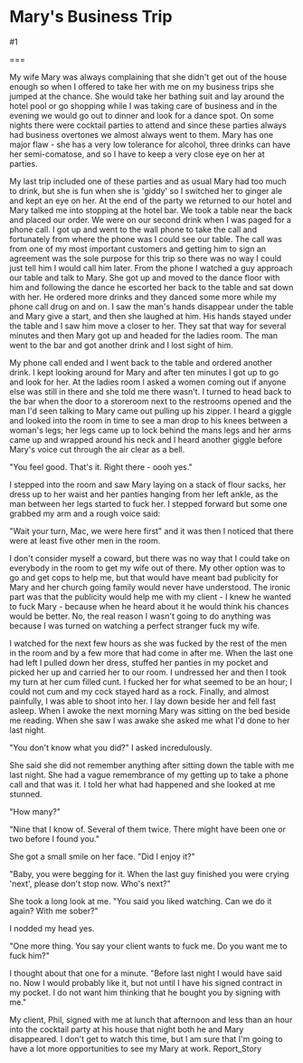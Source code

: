 Mary's Business Trip
====================
#1 

===

My wife Mary was always complaining that she didn't get out of the house enough so when I offered to take her with me on my business trips she jumped at the chance. She would take her bathing suit and lay around the hotel pool or go shopping while I was taking care of business and in the evening we would go out to dinner and look for a dance spot. On some nights there were cocktail parties to attend and since these parties always had business overtones we almost always went to them. Mary has one major flaw - she has a very low tolerance for alcohol, three drinks can have her semi-comatose, and so I have to keep a very close eye on her at parties. 

My last trip included one of these parties and as usual Mary had too much to drink, but she is fun when she is 'giddy' so I switched her to ginger ale and kept an eye on her. At the end of the party we returned to our hotel and Mary talked me into stopping at the hotel bar. We took a table near the back and placed our order. We were on our second drink when I was paged for a phone call. I got up and went to the wall phone to take the call and fortunately from where the phone was I could see our table. The call was from one of my most important customers and getting him to sign an agreement was the sole purpose for this trip so there was no way I could just tell him I would call him later. From the phone I watched a guy approach our table and talk to Mary. She got up and moved to the dance floor with him and following the dance he escorted her back to the table and sat down with her. He ordered more drinks and they danced some more while my phone call drug on and on. I saw the man's hands disappear under the table and Mary give a start, and then she laughed at him. His hands stayed under the table and I saw him move a closer to her. They sat that way for several minutes and then Mary got up and headed for the ladies room. The man went to the bar and got another drink and I lost sight of him. 

My phone call ended and I went back to the table and ordered another drink. I kept looking around for Mary and after ten minutes I got up to go and look for her. At the ladies room I asked a women coming out if anyone else was still in there and she told me there wasn't. I turned to head back to the bar when the door to a storeroom next to the restrooms opened and the man I'd seen talking to Mary came out pulling up his zipper. I heard a giggle and looked into the room in time to see a man drop to his knees between a woman's legs; her legs came up to lock behind the mans legs and her arms came up and wrapped around his neck and I heard another giggle before Mary's voice cut through the air clear as a bell. 

"You feel good. That's it. Right there - oooh yes." 

I stepped into the room and saw Mary laying on a stack of flour sacks, her dress up to her waist and her panties hanging from her left ankle, as the man between her legs started to fuck her. I stepped forward but some one grabbed my arm and a rough voice said: 

"Wait your turn, Mac, we were here first" and it was then I noticed that there were at least five other men in the room. 

I don't consider myself a coward, but there was no way that I could take on everybody in the room to get my wife out of there. My other option was to go and get cops to help me, but that would have meant bad publicity for Mary and her church going family would never have understood. The ironic part was that the publicity would help me with my client - I knew he wanted to fuck Mary - because when he heard about it he would think his chances would be better. No, the real reason I wasn't going to do anything was because I was turned on watching a perfect stranger fuck my wife. 

I watched for the next few hours as she was fucked by the rest of the men in the room and by a few more that had come in after me. When the last one had left I pulled down her dress, stuffed her panties in my pocket and picked her up and carried her to our room. I undressed her and then I took my turn at her cum filled cunt. I fucked her for what seemed to be an hour; I could not cum and my cock stayed hard as a rock. Finally, and almost painfully, I was able to shoot into her. I lay down beside her and fell fast asleep. When I awoke the next morning Mary was sitting on the bed beside me reading. When she saw I was awake she asked me what I'd done to her last night. 

"You don't know what you did?" I asked incredulously. 

She said she did not remember anything after sitting down the table with me last night. She had a vague remembrance of my getting up to take a phone call and that was it. I told her what had happened and she looked at me stunned. 

"How many?" 

"Nine that I know of. Several of them twice. There might have been one or two before I found you." 

She got a small smile on her face. "Did I enjoy it?" 

"Baby, you were begging for it. When the last guy finished you were crying 'next', please don't stop now. Who's next?" 

She took a long look at me. "You said you liked watching. Can we do it again? With me sober?" 

I nodded my head yes. 

"One more thing. You say your client wants to fuck me. Do you want me to fuck him?" 

I thought about that one for a minute. "Before last night I would have said no. Now I would probably like it, but not until I have his signed contract in my pocket. I do not want him thinking that he bought you by signing with me." 

My client, Phil, signed with me at lunch that afternoon and less than an hour into the cocktail party at his house that night both he and Mary disappeared. I don't get to watch this time, but I am sure that I'm going to have a lot more opportunities to see my Mary at work. Report_Story 
